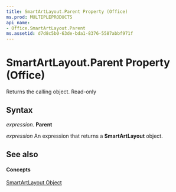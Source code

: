 ```yaml
---
title: SmartArtLayout.Parent Property (Office)
ms.prod: MULTIPLEPRODUCTS
api_name:
- Office.SmartArtLayout.Parent
ms.assetid: d7d8c5b0-63de-bda1-8376-5587abbf971f
---
```



# SmartArtLayout.Parent Property (Office)

Returns the calling object. Read-only


## Syntax

 _expression_. **Parent**

 _expression_ An expression that returns a **SmartArtLayout** object.


## See also


#### Concepts


[SmartArtLayout Object](smartartlayout-object-office.md)

